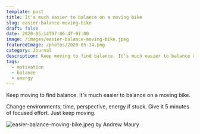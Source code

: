 ```yaml
---
template: post
title: It's much easier to balance on a moving bike
slug: easier-balance-moving-bike
draft: false
date: 2020-05-14T07:06:47-07:00
image: /images/easier-balance-moving-bike.jpeg
featuredImage: /photos/2020-05-14.png
category: Journal
description: Keep moving to find balance. It's much easier to balance on a moving bike.
tags:
  - motivation
  - balance
  - energy
---
```

Keep moving to find balance. It's much easier to balance on a moving bike.

Change environments, time, perspective, energy if stuck. Give it 5 minutes of focused effort. Just keep moving.

![easier-balance-moving-bike.jpeg by Andrew Maury](/images/easier-balance-moving-bike.jpeg)
